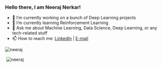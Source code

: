 ### Hello there, I am Neeraj Nerkar! 



- 🔭 I’m currently working on a bunch of Deep Learning projects 
- 🌱 I’m currently learning Reinforcement Learning
- 💬 Ask me about Machine Learning, Data Science, Deep Learning, or any tech-related stuff
- 📫 How to reach me: [LinkedIn](https://www.linkedin.com/in/NeerajNerkar) | [E-mail](mailto:neeraj.nerkar@gmail.com)

 

<p><img align="center" src="https://github-readme-stats.vercel.app/api/top-langs?username=nickname8888&show_icons=true&locale=en&layout=compact" alt="neeraj" /></p>

<p>&nbsp;<img align="center" src="https://github-readme-stats.vercel.app/api?username=nickname8888&show_icons=true&locale=en" alt="neeraj" /></p>
